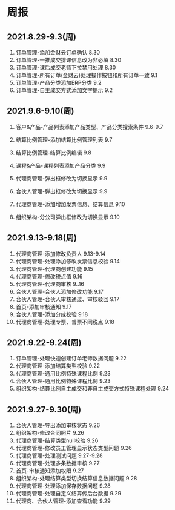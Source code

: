 # 周报
## 2021.8.29-9.3(周)

1. 订单管理-添加金财云订单确认 8.30
8. 订单管理-一推成交排课信息改为非必填 8.30
9. 订单管理-课后成交老师下拉禁用处理 8.30
4. 订单管理-所有订单(金财云)处理操作按钮和所有订单一致 9.1
5. 订单管理-产品分类添加ERP分类 9.2
6. 订单管理-自主成交方式添加文字提示  9.2

## 2021.9.6-9.10(周)

1. 客户&产品-产品列表添加产品类型、产品分类搜索条件 9.6-9.7

2. 结算比例管理-添加结算比例管理列表 9.7

3. 结算比例管理-结算比例编辑 9.8

4. 课程&产品-课程列表添加产品分类 9.9

5. 代理商管理-弹出框修改为切换显示 9.9

6. 合伙人管理-弹出框修改为切换显示 9.9

7. 代理商管理-添加增加发票信息、结算信息 9.10

8. 组织架构-分公司弹出框修改为切换显示 9.10


## 2021.9.13-9.18(周)

1. 代理商管理-添加修改负责人 9.13-9.14
2. 代理商管理-处理添加修改发票信息校验 9.14
3. 代理商管理-代理商创建功能 9.15
4. 代理商管理-修改税点值 9.16
5. 代理商管理-代理商审核 9..16
6. 合伙人管理-合伙人添加修改功能 9.17
7. 合伙人管理-合伙人审核通过、审核驳回 9.17
8. 首页-添加审核通知 9.17
9. 合伙人管理-添加分成校验 9.18
10. 代理商管理-处理专票、普票不同税点 9.18

## 2021.9.22-9.24(周)

1. 订单管理-处理快速创建订单老师数据问题 9.22
2. 代理商管理-添加结算类型校验 9.22
3. 代理商管理-通用比例特殊课程比例 9.23
4. 合伙人管理-通用比例特殊课程比例 9.23
5. 组织架构-结算比例自主成交和非自主成交方式特殊课程处理 9.24

## 2021.9.27-9.30(周)

1. 合伙人管理-导出添加审核状态 9.26
2. 组织架构-修改合同照片  9.26
3. 代理商管理-结算类型null校验  9.26
4. 代理商管理-修改员工管理显示状态类型问题  9.26
5. 代理商管理-处理测试问题 9.27-9.28
6. 代理商管理-处理多条数据审核 9.27
7. 首页-审核通知添加权限 9.27
8. 组织架构-处理结算类型切换结算信息数据问题 9.28
9. 代理商管理-处理添加保存数据问题 9.28
10. 代理商管理-处理自定义结算传后台数据 9.29
11. 代理商、合伙人管理-添加查看功能 9.29

